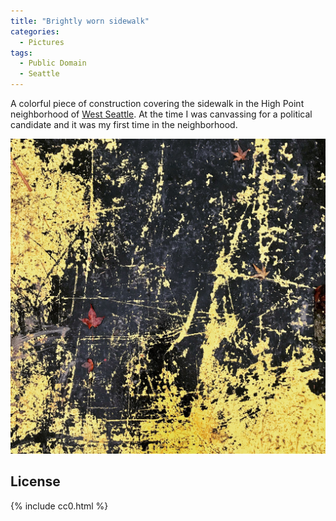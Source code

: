 ```yaml
---
title: "Brightly worn sidewalk"
categories:
  - Pictures
tags:
  - Public Domain
  - Seattle
---
```


A colorful piece of construction covering the sidewalk in the High Point neighborhood of [West Seattle](https://en.wikipedia.org/wiki/West_Seattle). At the time I was canvassing for a political candidate and it was my first time in the neighborhood.

![A large piece of metal covering construction on the sidewalk. The metal was painted bright yellow but has been heavily worn causing an interesting mix of yellow and black splotches. A red leaf on the board provides some color contrast.](/assets/images/2019/2019-11-05-brightly-worn-sidewalk-smaller.jpg)

## License

{% include cc0.html %}
